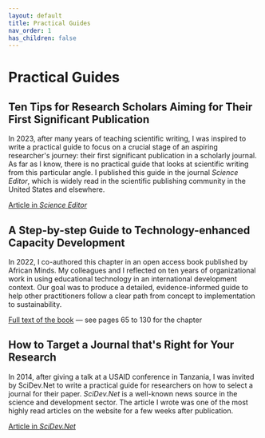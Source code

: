 ```yaml
---
layout: default
title: Practical Guides
nav_order: 1
has_children: false
---
```


# Practical Guides

## Ten Tips for Research Scholars Aiming for Their First Significant Publication

In 2023, after many years of teaching scientific writing, I was inspired to write a practical guide to focus on a crucial stage of an aspiring researcher's journey: their first significant publication in a scholarly journal. As far as I know, there is no practical guide that looks at scientific writing from this particular angle. I published this guide in the journal *Science Editor*, which is widely read in the scientific publishing community in the United States and elsewhere.

[Article in *Science Editor*](https://www.csescienceeditor.org/article/ten-tips-for-research-scholars-aiming-for-their-first-significant-publication/)

## A Step-by-step Guide to Technology-enhanced Capacity Development

In 2022, I co-authored this chapter in an open access book published by African Minds. My colleagues and I reflected on ten years of organizational work in using educational technology in an international development context. Our goal was to produce a detailed, evidence-informed guide to help other practitioners follow a clear path from concept to implementation to sustainability.

[Full text of the book](https://www.africanminds.co.za/wp-content/uploads/2023/02/Digital_Tech_Capacity_Dev_Web.pdf)  &mdash; see pages 65 to 130 for the chapter

## How to Target a Journal that's Right for Your Research

In 2014, after giving a talk at a USAID conference in Tanzania, I was invited by SciDev.Net to write a practical guide for researchers on how to select a journal for their paper. *SciDev.Net* is a well-known news source in the science and development sector. The article I wrote was one of the most highly read articles on the website for a few weeks after publication.

[Article in *SciDev.Net*](https://www.scidev.net/global/practical-guides/target-journal-right-research-communicate-publish/)
